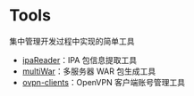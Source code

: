 # Tools
集中管理开发过程中实现的简单工具
- [ipaReader](https://github.com/jqgsninimo/Tools/blob/main/ipaReader.md)：IPA 包信息提取工具
- [multiWar](https://github.com/jqgsninimo/Tools/blob/main/multiWar.md)：多服务器 WAR 包生成工具
- [ovpn-clients](https://github.com/jqgsninimo/Tools/blob/main/ovpn-clients.md)：OpenVPN 客户端账号管理工具